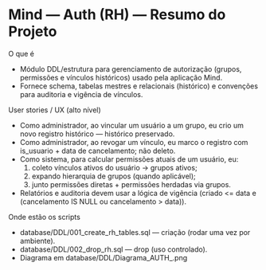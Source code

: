 # Mind — Auth (RH) — Resumo do Projeto

O que é
- Módulo DDL/estrutura para gerenciamento de autorização (grupos, permissões e vínculos históricos) usado pela aplicação Mind.
- Fornece schema, tabelas mestres e relacionais (histórico) e convenções para auditoria e vigência de vínculos.


User stories / UX (alto nível)
- Como administrador, ao vincular um usuário a um grupo, eu crio um novo registro histórico — histórico preservado.
- Como administrador, ao revogar um vínculo, eu marco o registro com is_usuario + data de cancelamento; não deleto.
- Como sistema, para calcular permissões atuais de um usuário, eu:
  1) coleto vínculos ativos do usuário → grupos ativos;
  2) expando hierarquia de grupos (quando aplicável);
  3) junto permissões diretas + permissões herdadas via grupos.
- Relatórios e auditoria devem usar a lógica de vigência (criado <= data e (cancelamento IS NULL ou cancelamento > data)).

Onde estão os scripts
- database/DDL/001_create_rh_tables.sql — criação (rodar uma vez por ambiente).
- database/DDL/002_drop_rh.sql — drop (uso controlado).
- Diagrama em database/DDL/Diagrama_AUTH_.png







